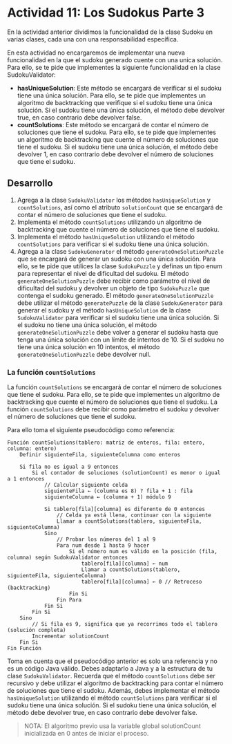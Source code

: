 # Actividad 11: Los Sudokus Parte 3

En la actividad anterior dividimos la funcionalidad de la clase Sudoku en varias clases, cada una con una
responsabilidad específica.

En esta actividad no encargaremos de implementar una nueva funcionalidad en la que el sudoku generado cuente con
una unica solución. Para ello, se te pide que implementes la siguiente funcionalidad en la clase SudokuValidator:

* **hasUniqueSolution**: Este método se encargará de verificar si el sudoku tiene una única solución. Para ello, se te
  pide que implementes un algoritmo de backtracking que verifique si el sudoku tiene una única solución. Si el sudoku
  tiene una única solución, el método debe devolver true, en caso contrario debe devolver false.
* **countSolutions**: Este método se encargará de contar el número de soluciones que tiene el sudoku. Para ello, se te
  pide que implementes un algoritmo de backtracking que cuente el número de soluciones que tiene el sudoku. Si el sudoku
  tiene una única solución, el método debe devolver 1, en caso contrario debe devolver el número de soluciones que tiene
  el sudoku.

## Desarrollo

1. Agrega a la clase `SudokuValidator` los métodos `hasUniqueSolution` y `countSolutions`, así como el atributo
   `solutionCount` que se encargará de contar el número de soluciones que tiene el sudoku.
2. Implementa el método `countSolutions` utilizando un algoritmo de backtracking que cuente el número de soluciones que
   tiene el sudoku.
3. Implementa el método `hasUniqueSolution` utilizando el método `countSolutions` para verificar si el sudoku tiene una
   única solución.
4. Agrega a la clase `SudokuGenerator` el método `generateOneSolutionPuzzle` que se encargará de generar un sudoku
   con una única solución. Para ello, se te pide que utilices la clase `SudokuPuzzle` y definas un tipo enum para
   representar el nivel de dificultad del sudoku. El método `generateOneSolutionPuzzle` debe recibir como parámetro el
   nivel de dificultad del sudoku y devolver un objeto de tipo `SudokuPuzzle` que contenga el sudoku generado. El método
   `generateOneSolutionPuzzle` debe utilizar el método `generatePuzzle` de la clase `SudokuGenerator` para generar el
   sudoku y el método `hasUniqueSolution` de la clase `SudokuValidator` para verificar si el sudoku tiene una única
   solución. Si el sudoku no tiene una única solución, el método `generateOneSolutionPuzzle` debe volver a generar el
   sudoku hasta que tenga una única solución con un límite de intentos de 10. Si el sudoku no tiene una única solución
   en 10 intentos, el método `generateOneSolutionPuzzle` debe devolver null.

### La función `countSolutions`

La función `countSolutions` se encargará de contar el número de soluciones que tiene el sudoku. Para ello, se te pide
que implementes un algoritmo de backtracking que cuente el número de soluciones que tiene el sudoku. La función
`countSolutions` debe recibir como parámetro el sudoku y devolver el número de soluciones que tiene el sudoku.

Para ello toma el siguiente pseudocódigo como referencia:

```text
Función countSolutions(tablero: matriz de enteros, fila: entero, columna: entero)
    Definir siguienteFila, siguienteColumna como enteros

    Si fila no es igual a 9 entonces
        Si el contador de soluciones (solutionCount) es menor o igual a 1 entonces
            // Calcular siguiente celda
            siguienteFila ← (columna es 8) ? fila + 1 : fila
            siguienteColumna ← (columna + 1) módulo 9

            Si tablero[fila][columna] es diferente de 0 entonces
                // Celda ya está llena, continuar con la siguiente
                Llamar a countSolutions(tablero, siguienteFila, siguienteColumna)
            Sino
                // Probar los números del 1 al 9
                Para num desde 1 hasta 9 hacer
                    Si el número num es válido en la posición (fila, columna) según SudokuValidator entonces
                        tablero[fila][columna] ← num
                        Llamar a countSolutions(tablero, siguienteFila, siguienteColumna)
                        tablero[fila][columna] ← 0 // Retroceso (backtracking)
                    Fin Si
                Fin Para
            Fin Si
        Fin Si
    Sino
        // Si fila es 9, significa que ya recorrimos todo el tablero (solución completa)
        Incrementar solutionCount
    Fin Si
Fin Función
```

Toma en cuenta que el pseudocódigo anterior es solo una referencia y no es un código Java válido. Debes adaptarlo a
Java y a la estructura de tu clase `SudokuValidator`. Recuerda que el método `countSolutions` debe ser recursivo y
debe utilizar el algoritmo de backtracking para contar el número de soluciones que tiene el sudoku. Además, debes
implementar el método `hasUniqueSolution` utilizando el método `countSolutions` para verificar si el sudoku tiene una
única solución. Si el sudoku tiene una única solución, el método debe devolver true, en caso contrario debe devolver
false.

> NOTA: El algoritmo previo usa la variable global solutionCount inicializada en 0 antes de iniciar el proceso.